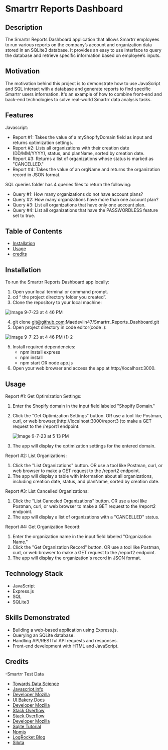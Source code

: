 # Smartrr Reports Dashboard

## Description

The Smartrr Reports Dashboard application that allows Smartrr employees to run various reports on the company’s account and organization data stored in an SQLite3 database. It provides an easy to use interface to query the database and retrieve specific information based on employee’s inputs.

## Motivation

The motivation behind this project is to demonstrate how to use JavaScript and SQL interact with a database and generate reports to find specific Smartrr users information. It's an example of how to combine front-end and back-end technologies to solve real-world Smartrr data analysis tasks.

## Features

Javascript:

- Report #1: Takes the value of a myShopifyDomain field as input and returns optimization settings.
- Report #2: Lists all organizations with their creation date (DD/MM/YYYY), status, and planName, sorted by creation date.
- Report #3: Returns a list of organizations whose status is marked as "CANCELLED."
- Report #4: Takes the value of an orgName and returns the organization record in JSON format.

SQL queries folder has 4 queries files to return the following: 

- Query #1: How many organizations do not have account plans?
- Query #2: How many organizations have more than one account plan?
- Query #3: List all organizations that have only one account plan.
- Query #4: List all organizations that have the PASSWORDLESS feature set to true.

## Table of Contents

- [Installation](#installation)
- [Usage](#usage)
- [credits](#credits)

## Installation

To run the Smartrr Reports Dashboard app locally:
  1. Open your local terminal or command prompt.
  2. cd “ the project directory folder you created”.
  3. Clone the repository to your local machine:

![Image 9-7-23 at 4 46 PM](https://github.com/Maedevlin47/Smartrr_Reports_Dashboard/assets/111152027/8558c2e6-b1c6-44c0-9cf2-0187da95b848)

  4. git clone git@github.com:Maedevlin47/Smartrr_Reports_Dashboard.git
  3. Open project directory in code editor(code .):

![Image 9-7-23 at 4 46 PM (1) 2](https://github.com/Maedevlin47/Smartrr_Reports_Dashboard/assets/111152027/af076c2d-c998-4e53-bbef-3fc4d9338dd6)
    
  5. Install required dependencies:
      - npm install express
      - npm install
      - npm start OR node app.js
  6. Open your web browser and access the app at http://localhost:3000.

## Usage

Report #1: Get Optimization Settings:

1. Enter the Shopify domain in the input field labeled "Shopify Domain."
2. Click the "Get Optimization Settings" button. OR use a tool like Postman, curl, or web browser,(http://localhost:3000/report3
)to make a GET request to the /report1 endpoint:

   ![Image 9-7-23 at 5 13 PM](https://github.com/Maedevlin47/Smartrr_Reports_Dashboard/assets/111152027/cbd653f3-0453-41c1-b382-20fc6c1574dc)
   
4. The app will display the optimization settings for the entered domain.

Report #2: List Organizations:

1. Click the "List Organizations" button. OR use a tool like Postman, curl, or web browser to make a GET request to the /report2 endpoint.
2. The app will display a table with  information about all organizations, including creation date, status, and planName, sorted by creation date. 

Report #3: List Cancelled Organizations:

1. Click the "List Canceled Organizations" button. OR use a tool like Postman, curl, or web browser to make a GET request to the /report2 endpoint.
2. The app will display a list of organizations with a "CANCELLED" status.

Report #4: Get Organization Record:

1. Enter the organization name in the input field labeled "Organization Name."
2. Click the "Get Organization Record" button. OR use a tool like Postman, curl, or web browser to make a GET request to the /report2 endpoint. 
3. The app will display the organization's record in JSON format.

## Technology Stack
- JavaScript
- Express.js
- SQL
- SQLite3

## Skills Demonstrated
- Building a web-based application using Express.js.
- Querying an SQLite database.
- Handling API/RESTful API requests and responses.
- Front-end development with HTML and JavaScript.

## Credits
-Smartrr Test Data
- [Towards Data Science](https://towardsdatascience.com/5-ways-to-query-your-relational-db-using-javascript-d5499711fc7d)
- [Javascript.info](https://javascript.info/function-basics )
- [Developer Mozilla](https://developer.mozilla.org/en-US/docs/Web/JavaScript/Guide/Functions)
- [UI Bakery Docs](https://docs.uibakery.io/basics/sql-+-javascript )
- [Developer Mozilla]( https://developer.mozilla.org/en-US/docs/Learn/Server-side/Express_Nodejs/Introduction)
- [Stack Overflow](https://stackoverflow.com/questions/49840094/how-to-write-a-parameterized-sql-query-in-javascript)
- [Stack Overflow](https://stackoverflow.com/questions/7293615/run-sql-query-from-javascript)
- [Developer Mozilla](https://developer.mozilla.org/en-US/docs/Learn/JavaScript)
- [Sqlite Tutorial](https://www.sqlitetutorial.net/sqlite-nodejs/)
- [Npmjs](https://www.npmjs.com/package/sqlite3)
- [LogRocket Blog](https://blog.logrocket.com/detailed-look-basic-sqljs-features/)
- [Silota](http://www.silota.com/docs/recipes/sql-join-tutorial-javascript-examples.html)


